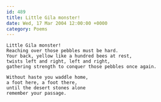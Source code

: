 ```yaml
---
id: 489
title: Little Gila monster!
date: Wed, 17 Mar 2004 12:00:00 +0000
category: Poems
---
```


    Little Gila monster!  
    Reaching over those pebbles must be hard.  
    Your back, yellow like a hundred bees at rest,  
    twists left and right, left and right,  
    gathering strength to conquer those pebbles once again.

    Without haste you waddle home,  
    a foot here, a foot there,  
    until the desert stones alone  
    remember your passage.


